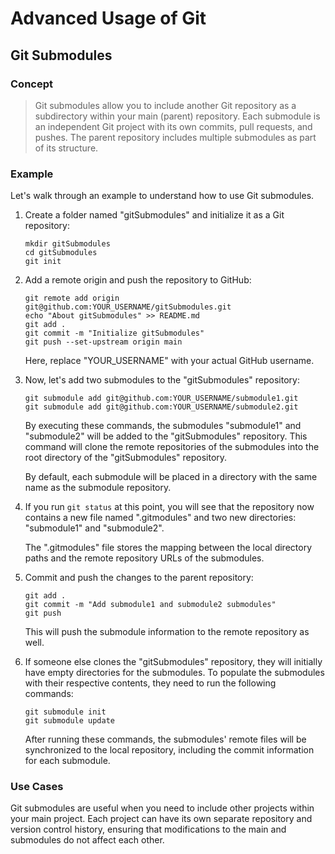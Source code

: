 # Advanced Usage of Git



## Git Submodules

### Concept
> Git submodules allow you to include another Git repository as a subdirectory within your main (parent) repository. Each submodule is an independent Git project with its own commits, pull requests, and pushes. The parent repository includes multiple submodules as part of its structure.

### Example
Let's walk through an example to understand how to use Git submodules.

1. Create a folder named "gitSubmodules" and initialize it as a Git repository:
   ```shell
   mkdir gitSubmodules
   cd gitSubmodules
   git init
   ```

2. Add a remote origin and push the repository to GitHub:
   ```shell
   git remote add origin git@github.com:YOUR_USERNAME/gitSubmodules.git
   echo "About gitSubmodules" >> README.md
   git add .
   git commit -m "Initialize gitSubmodules"
   git push --set-upstream origin main
   ```

   Here, replace "YOUR_USERNAME" with your actual GitHub username.

3. Now, let's add two submodules to the "gitSubmodules" repository:
   ```shell
   git submodule add git@github.com:YOUR_USERNAME/submodule1.git
   git submodule add git@github.com:YOUR_USERNAME/submodule2.git
   ```

   By executing these commands, the submodules "submodule1" and "submodule2" will be added to the "gitSubmodules" repository. This command will clone the remote repositories of the submodules into the root directory of the "gitSubmodules" repository.

   By default, each submodule will be placed in a directory with the same name as the submodule repository.

4. If you run `git status` at this point, you will see that the repository now contains a new file named ".gitmodules" and two new directories: "submodule1" and "submodule2".

   The ".gitmodules" file stores the mapping between the local directory paths and the remote repository URLs of the submodules.

5. Commit and push the changes to the parent repository:
   ```shell
   git add .
   git commit -m "Add submodule1 and submodule2 submodules"
   git push
   ```

   This will push the submodule information to the remote repository as well.

6. If someone else clones the "gitSubmodules" repository, they will initially have empty directories for the submodules. To populate the submodules with their respective contents, they need to run the following commands:
   ```shell
   git submodule init
   git submodule update
   ```

   After running these commands, the submodules' remote files will be synchronized to the local repository, including the commit information for each submodule.

### Use Cases
Git submodules are useful when you need to include other projects within your main project. Each project can have its own separate repository and version control history, ensuring that modifications to the main and submodules do not affect each other.
